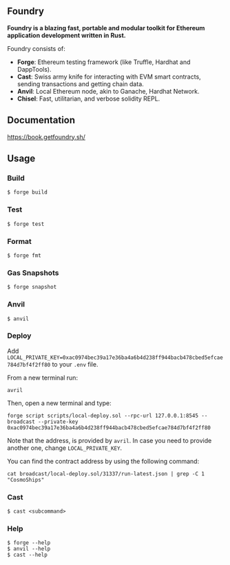 ## Foundry

**Foundry is a blazing fast, portable and modular toolkit for Ethereum application development written in Rust.**

Foundry consists of:

-   **Forge**: Ethereum testing framework (like Truffle, Hardhat and DappTools).
-   **Cast**: Swiss army knife for interacting with EVM smart contracts, sending transactions and getting chain data.
-   **Anvil**: Local Ethereum node, akin to Ganache, Hardhat Network.
-   **Chisel**: Fast, utilitarian, and verbose solidity REPL.

## Documentation

https://book.getfoundry.sh/

## Usage

### Build

```shell
$ forge build
```

### Test

```shell
$ forge test
```

### Format

```shell
$ forge fmt
```

### Gas Snapshots

```shell
$ forge snapshot
```

### Anvil

```shell
$ anvil
```

### Deploy

Add `LOCAL_PRIVATE_KEY=0xac0974bec39a17e36ba4a6b4d238ff944bacb478cbed5efcae784d7bf4f2ff80` to your `.env` file.

From a new terminal run:

```shell
avril
```
Then, open a new terminal and type:

```shell
forge script scripts/local-deploy.sol --rpc-url 127.0.0.1:8545 --broadcast --private-key 0xac0974bec39a17e36ba4a6b4d238ff944bacb478cbed5efcae784d7bf4f2ff80
```

Note that the address, is provided by `avril`. In case you need to provide another one, change `LOCAL_PRIVATE_KEY`.

You can find the contract address by using the following command:

```shell
cat broadcast/local-deploy.sol/31337/run-latest.json | grep -C 1 "CosmoShips"

```

### Cast

```shell
$ cast <subcommand>
```

### Help

```shell
$ forge --help
$ anvil --help
$ cast --help
```
